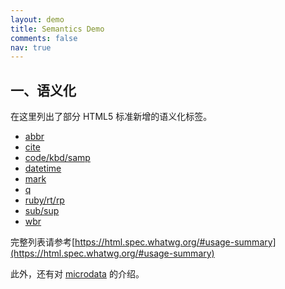 ```yaml
---
layout: demo
title: Semantics Demo
comments: false
nav: true
---
```


一、语义化
--

在这里列出了部分 HTML5 标准新增的语义化标签。

- [abbr](abbr)
- [cite](cite)
- [code/kbd/samp](code)
- [datetime](datetime)
- [mark](mark)
- [q](q)
- [ruby/rt/rp](ruby)
- [sub/sup](sub)
- [wbr](wbr)

完整列表请参考[https://html.spec.whatwg.org/#usage-summary](https://html.spec.whatwg.org/#usage-summary)

此外，还有对 [microdata](microdata) 的介绍。